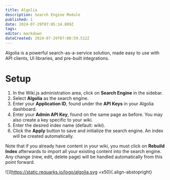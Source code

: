 ```yaml
---
title: Algolia
description: Search Engine Module
published: 1
date: 2024-07-29T07:05:14.809Z
tags: 
editor: markdown
dateCreated: 2024-07-29T07:00:59.512Z
---
```


Algolia is a powerful search-as-a-service solution, made easy to use with API clients, UI libraries, and pre-built integrations.

# Setup

1. In the Wiki.js administration area, click on **Search Engine** in the sidebar.
1. Select **Algolia** as the search engine.
1. Enter your **Application ID**, found under the **API Keys** in your Algolia dashboard.
1. Enter your **Admin API Key**, found on the same page as before. You may also create a key specific to your wiki.
1. Enter the desired index name (default: wiki).
1. Click the **Apply** button to save and initialize the search engine. An index will be created automatically.

Note that if you already have content in your wiki, you must click on **Rebuild Index** afterwards to import all your existing content into the search engine. Any change (new, edit, delete page) will be handled automatically from this point forward.

![](https://static.requarks.io/logo/algolia.svg =x50){.align-abstopright}